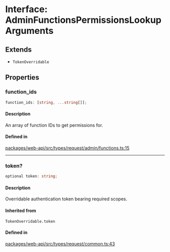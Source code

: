 # Interface: AdminFunctionsPermissionsLookupArguments

## Extends

- `TokenOverridable`

## Properties

### function\_ids

```ts
function_ids: [string, ...string[]];
```

#### Description

An array of function IDs to get permissions for.

#### Defined in

[packages/web-api/src/types/request/admin/functions.ts:15](https://github.com/slackapi/node-slack-sdk/blob/7b348598b763c2b7545d1042b5f0429775cfa62c/packages/web-api/src/types/request/admin/functions.ts#L15)

***

### token?

```ts
optional token: string;
```

#### Description

Overridable authentication token bearing required scopes.

#### Inherited from

`TokenOverridable.token`

#### Defined in

[packages/web-api/src/types/request/common.ts:43](https://github.com/slackapi/node-slack-sdk/blob/7b348598b763c2b7545d1042b5f0429775cfa62c/packages/web-api/src/types/request/common.ts#L43)
